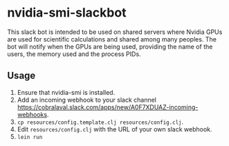 # nvidia-smi-slackbot

This slack bot is intended to be used on shared servers where Nvidia GPUs are used for scientific calculations and shared among many peoples. The bot will notify when the GPUs are being used, providing the name of the users, the memory used and the process PIDs.

## Usage

1. Ensure that nvidia-smi is installed.
2. Add an incoming webhook to your slack channel https://cobralaval.slack.com/apps/new/A0F7XDUAZ-incoming-webhooks.
3. `cp resources/config.template.clj resources/config.clj`.
4. Edit `resources/config.clj` with the URL of your own slack webhook.
5. `lein run`
